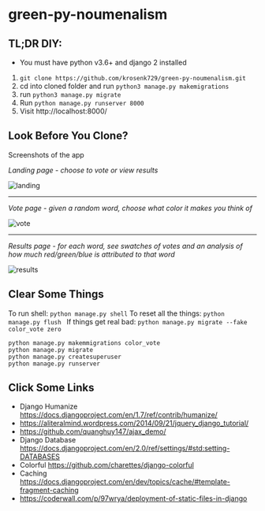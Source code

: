 # green-py-noumenalism

## TL;DR DIY:

* You must have python v3.6+ and django 2 installed

1. `git clone https://github.com/krosenk729/green-py-noumenalism.git`
1. cd into cloned folder and run `python3 manage.py makemigrations`
1. run `python3 manage.py migrate`
1. Run `python manage.py runserver 8000`
1. Visit http://localhost:8000/


## Look Before You Clone?
Screenshots of the app

_*Landing page - choose to vote or view results*_

![landing](https://raw.githubusercontent.com/krosenk729/green-py-noumenalism/master/color_vote/static/preview-1.png)

***

_*Vote page - given a random word, choose what color it makes you think of*_

![vote](https://raw.githubusercontent.com/krosenk729/green-py-noumenalism/master/color_vote/static/preview-2.png)

***


_*Results page - for each word, see swatches of votes and an analysis of how much red/green/blue is attributed to that word*_

![results](https://raw.githubusercontent.com/krosenk729/green-py-noumenalism/master/color_vote/static/preview-3.png)



## Clear Some Things 

To run shell: `python manage.py shell`
To reset all the things: `python manage.py flush `
If things get real bad: `python manage.py migrate --fake color_vote zero`

```
python manage.py makemmigrations color_vote
python manage.py migrate 
python manage.py createsuperuser
python manage.py runserver
```


## Click Some Links

+ Django Humanize https://docs.djangoproject.com/en/1.7/ref/contrib/humanize/
+ https://aliteralmind.wordpress.com/2014/09/21/jquery_django_tutorial/
+ https://github.com/quanghuy147/ajax_demo/
+ Django Database https://docs.djangoproject.com/en/2.0/ref/settings/#std:setting-DATABASES 
+ Colorful https://github.com/charettes/django-colorful
+ Caching https://docs.djangoproject.com/en/dev/topics/cache/#template-fragment-caching
+ https://coderwall.com/p/97wrya/deployment-of-static-files-in-django